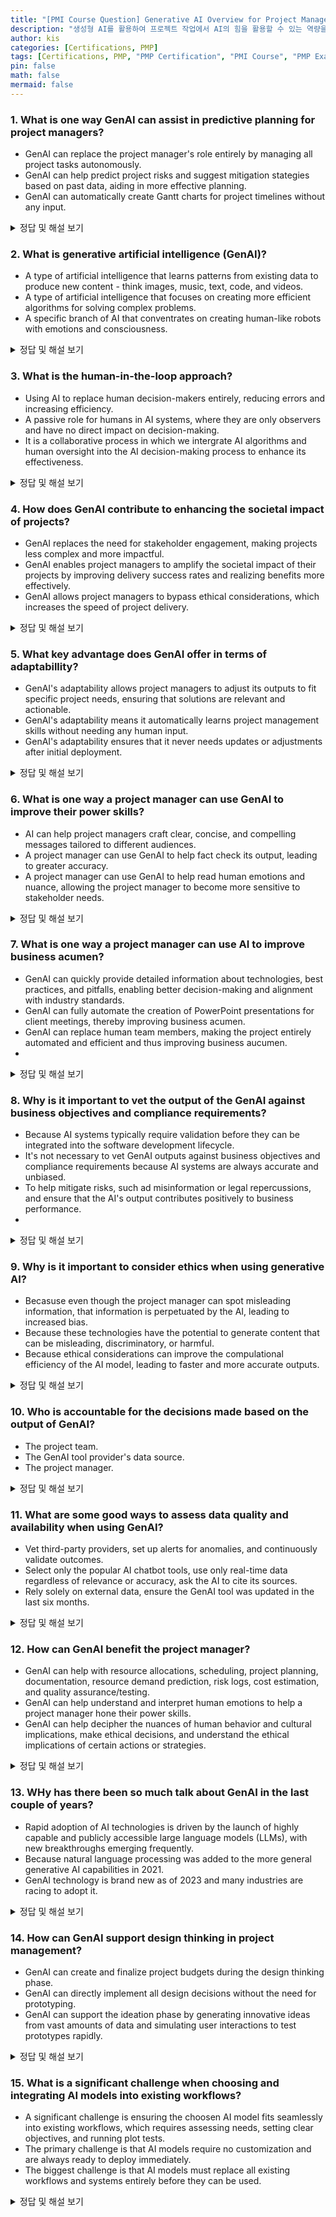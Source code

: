 ```yaml
---
title: "[PMI Course Question] Generative AI Overview for Project Managers"
description: "생성형 AI를 활용하여 프로젝트 작업에서 AI의 힘을 활용할 수 있는 역량을 강화합니다."
author: kis
categories: [Certifications, PMP]
tags: [Certifications, PMP, "PMP Certification", "PMI Course", "PMP Exam", "Generative AI"]
pin: false
math: false
mermaid: false
---
```


### 1. What is one way GenAI can assist in predictive planning for project managers?
- GenAI can replace the project manager's role entirely by managing all project tasks autonomously.
- GenAI can help predict project risks and suggest mitigation stategies based on past data, aiding in more effective planning.
- GenAI can automatically create Gantt charts for project timelines without any input.

<details>
<summary> 정답 및 해설 보기</summary>
<div markdown="1">

- **[정답] GenAI can help predict project risks and suggest mitigation stategies based on past data, aiding in more effective planning. ** 

</div>
</details>


### 2. What is generative artificial intelligence (GenAI)?
- A type of artificial intelligence that learns patterns from existing data to produce new content - think images, music, text, code, and videos.
- A type of artificial intelligence that focuses on creating more efficient algorithms for solving complex problems. 
- A specific branch of AI that conventrates on creating human-like robots with emotions and consciousness.  

<details>
<summary> 정답 및 해설 보기</summary>
<div markdown="1">

- **[정답] A type of artificial intelligence that learns patterns from existing data to produce new content - think images, music, text, code, and videos. ** 
 
</div>
</details>


### 3. What is the human-in-the-loop approach?
- Using AI to replace human decision-makers entirely, reducing errors and increasing efficiency.
- A passive role for humans in AI systems, where they are only observers and have no direct impact on decision-making.
- It is a collaborative process in which we intergrate AI algorithms and human oversight into the AI decision-making process to enhance its effectiveness. 


<details>
<summary> 정답 및 해설 보기</summary>
<div markdown="1">

- **[정답] It is a collaborative process in which we intergrate AI algorithms and human oversight into the AI decision-making process to enhance its effectiveness. ** 
  
</div>
</details>


### 4. How does GenAI contribute to enhancing the societal impact of projects?
- GenAI replaces the need for stakeholder engagement, making projects less complex and more impactful.
- GenAI enables project managers to amplify the societal impact of their projects by improving delivery success rates and realizing benefits more effectively. 
- GenAI allows project managers to bypass ethical considerations, which increases the speed of project delivery.

<details>
<summary> 정답 및 해설 보기</summary>
<div markdown="1">

- **[정답] GenAI enables project managers to amplify the societal impact of their projects by improving delivery success rates and realizing benefits more effectively.  ** 
  
</div>
</details>


### 5. What key advantage does GenAI offer in terms of adaptabillity?
- GenAI's adaptability allows project managers to adjust its outputs to fit specific project needs, ensuring that solutions are relevant and actionable.
- GenAI's adaptability means it automatically learns project management skills without needing any human input. 
- GenAI's adaptability ensures that it never needs updates or adjustments after initial deployment. 

<details>
<summary> 정답 및 해설 보기</summary>
<div markdown="1">

- **[정답] GenAI's adaptability allows project managers to adjust its outputs to fit specific project needs, ensuring that solutions are relevant and actionable. ** 

</div>
</details>


### 6. What is one way a project manager can use GenAI to improve their power skills?
  - AI can help project managers craft clear, concise, and compelling messages tailored to different audiences.   
  - A project manager can use GenAI to help fact check its output, leading to greater accuracy.
  - A project manager can use GenAI to help read human emotions and nuance, allowing the project manager to become more sensitive to stakeholder needs. 

<details>
<summary> 정답 및 해설 보기</summary>
<div markdown="1">

- **[정답] AI can help project managers craft clear, concise, and compelling messages tailored to different audiences. ** 
 
</div>
</details>


### 7. What is one way a project manager can use AI to improve business acumen?
- GenAI can quickly provide detailed information about technologies, best practices, and pitfalls, enabling better decision-making and alignment with industry standards.
- GenAI can fully automate the creation of PowerPoint presentations for client meetings, thereby improving business acumen.
- GenAI can replace human team members, making the project entirely automated and efficient and thus improving business aucumen.
-  

<details>
<summary> 정답 및 해설 보기</summary>
<div markdown="1">

- **[정답] GenAI can quickly provide detailed information about technologies, best practices, and pitfalls, enabling better decision-making and alignment with industry standards. ** 

</div>
</details>


### 8. Why is it important to vet the output of the GenAI against business objectives and compliance requirements?
- Because AI systems typically require validation before they can be integrated into the software development lifecycle.
- It's not necessary to vet GenAI outputs against business objectives and compliance requirements because AI systems are always accurate and unbiased. 
- To help mitigate risks, such ad misinformation or legal repercussions, and ensure that the AI's output contributes positively to business performance. 
-  

<details>
<summary> 정답 및 해설 보기</summary>
<div markdown="1">

- **[정답] To help mitigate risks, such ad misinformation or legal repercussions, and ensure that the AI's output contributes positively to business performance.  ** 

</div>
</details>


### 9. Why is it important to consider ethics when using generative AI?
- Becasuse even though the project manager can spot misleading information, that information is perpetuated by the AI, leading to increased bias.
- Because these technologies have the potential to generate content that can be misleading, discriminatory, or harmful. 
- Because ethical considerations can improve the compulational efficiency of the AI model, leading to faster and more accurate outputs. 

<details>
<summary> 정답 및 해설 보기</summary>
<div markdown="1">

- **[정답] Because these technologies have the potential to generate content that can be misleading, discriminatory, or harmful.  ** 
  
</div>
</details>


### 10. Who is accountable for the decisions made based on the output of GenAI?
- The project team.
- The GenAI tool provider's data source. 
- The project manager. 


<details>
<summary> 정답 및 해설 보기</summary>
<div markdown="1">

- **[정답] he project manager ** 
 
</div>
</details>


### 11. What are some good ways to assess data quality and availability when using GenAI?
- Vet third-party providers, set up alerts for anomalies, and continuously validate outcomes.
- Select only the popular AI chatbot tools, use only real-time data regardless of relevance or accuracy, ask the AI to cite its sources. 
- Rely solely on external data, ensure the GenAI tool was updated in the last six months.


<details>
<summary> 정답 및 해설 보기</summary>
<div markdown="1">

- **[정답] Vet third-party providers, set up alerts for anomalies, and continuously validate outcomes. ** 

</div>
</details>


### 12. How can GenAI benefit the project manager?
- GenAI can help with resource allocations, scheduling, project planning, documentation, resource demand prediction, risk logs, cost estimation, and quality assurance/testing.
- GenAI can help understand and interpret human emotions to help a project manager hone their power skills. 
- GenAI can help decipher the nuances of human behavior and cultural implications, make ethical decisions, and understand the ethical implications of certain actions or strategies. 


<details>
<summary> 정답 및 해설 보기</summary>
<div markdown="1">

- **[정답] GenAI can help with resource allocations, scheduling, project planning, documentation, resource demand prediction, risk logs, cost estimation, and quality assurance/testing. ** 
   
</div>
</details>


### 13. WHy has there been so much talk about GenAI in the last couple of years?
- Rapid adoption of AI technologies is driven by the launch of highly capable and publicly accessible large language models (LLMs), with new breakthroughs emerging frequently.
- Because natural language processing was added to the more general generative AI capabilities in 2021.
- GenAI technology is brand new as of 2023 and many industries are racing to adopt it. 


<details>
<summary> 정답 및 해설 보기</summary>
<div markdown="1">

- **[정답] Rapid adoption of AI technologies is driven by the launch of highly capable and publicly accessible large language models (LLMs), with new breakthroughs emerging frequently. ** 
   
</div>
</details>


### 14. How can GenAI support design thinking in project management?
- GenAI can create and finalize project budgets during the design thinking phase.
- GenAI can directly implement all design decisions without the need for prototyping. 
- GenAI can support the ideation phase by generating innovative ideas from vast amounts of data and simulating user interactions to test prototypes rapidly.

<details>
<summary> 정답 및 해설 보기</summary>
<div markdown="1">

- **[정답] - GenAI can support the ideation phase by generating innovative ideas from vast amounts of data and simulating user interactions to test prototypes rapidly.
 ** 
 
</div>
</details>


### 15. What is a significant challenge when choosing and integrating AI models into existing workflows?
- A significant challenge is ensuring the choosen AI model fits seamlessly into existing workflows, which requires assessing needs, setting clear objectives, and running plot tests.
- The primary challenge is that AI models require no customization and are always ready to deploy immediately. 
- The biggest challenge is that AI models must replace all existing workflows and systems entirely before they can be used. 


<details>
<summary> 정답 및 해설 보기</summary>
<div markdown="1">

- **[정답] A significant challenge is ensuring the choosen AI model fits seamlessly into existing workflows, which requires assessing needs, setting clear objectives, and running plot tests ** 

</div>
</details>

